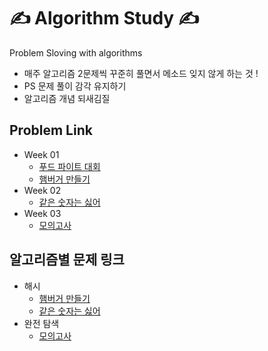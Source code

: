 # ✍️ Algorithm Study ✍️ 
Problem Sloving with algorithms 

- 매주 알고리즘 2문제씩 꾸준히 풀면서 메소드 잊지 않게 하는 것 ! 
- PS 문제 풀이 감각 유지하기 
- 알고리즘 개념 되새김질


## Problem Link

- Week 01
  - [푸드 파이트 대회](https://school.programmers.co.kr/learn/courses/30/lessons/134240)
  - [햄버거 만들기](https://school.programmers.co.kr/learn/courses/30/lessons/133502)
- Week 02
  - [같은 숫자는 싫어](https://school.programmers.co.kr/learn/courses/30/lessons/12906)
- Week 03
  - [모의고사](https://school.programmers.co.kr/learn/courses/30/lessons/42840)


##  알고리즘별 문제 링크 
- 해시 
  - [햄버거 만들기](https://school.programmers.co.kr/learn/courses/30/lessons/133502)
  - [같은 숫자는 싫어](https://school.programmers.co.kr/learn/courses/30/lessons/12906)
- 완전 탐색
  - [모의고사](https://school.programmers.co.kr/learn/courses/30/lessons/42840)
